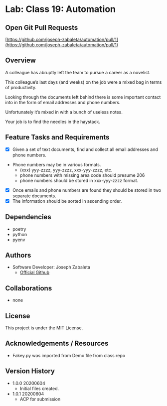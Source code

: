 # Lab: Class 19: Automation

## Open Git Pull Requests  
  [https://github.com/joseph-zabaleta/automation/pull/1](https://github.com/joseph-zabaleta/automation/pull/1)  

## Overview  
A colleague has abruptly left the team to pursue a career as a novelist.

This colleague’s last days (and weeks) on the job were a mixed bag in terms of productivity.

Looking through the documents left behind there is some important contact into in the form of email addresses and phone numbers.

Unfortunately it’s mixed in with a bunch of useless notes.

Your job is to find the needles in the haystack.

## Feature Tasks and Requirements  
- [x] Given a set of text documents, find and collect all email addresses and phone numbers.  
- Phone numbers may be in various formats.
  - (xxx) yyy-zzzz, yyy-zzzz, xxx-yyy-zzzz, etc.  
  - phone numbers with missing area code should presume 206
  - phone numbers should be stored in xxx-yyy-zzzz format.
- [x] Once emails and phone numbers are found they should be stored in two separate documents.
- [x] The information should be sorted in ascending order.

## Dependencies  
- poetry  
- python  
- pyenv  

## Authors  
- Software Developer: Joseph Zabaleta
  - [Official Github](https://github.com/joseph-zabaleta)  

## Collaborations  
- none  

## License  
This project is under the MIT License.

## Acknowledgements / Resources  
- Fakey.py was imported from Demo file from class repo

## Version History  
- 1.0.0 20200604  
    - Initial files created.  
- 1.0.1 20200604  
    - ACP for submission
